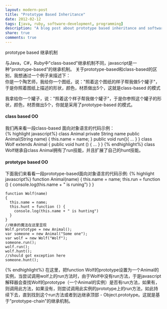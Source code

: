 ```yaml
---
layout: modern-post
title: "Prototype Based Inheritance"
date: 2012-02-12
tags: [java, ruby, software-development, programming]
description: "A blog post about prototype based inheritance and software development."
share: true
comments: true
---
```


prototype based 继承机制

与Java，C#，Ruby中"class-based"继承机制不同，javascript是一种"prototype-based"的继承机制。 关于prototype-based和class-based的区别，我想通过一个例子来描述下：   
你是一个陶艺师，我给你一个图纸，说："照着这个图纸的样子帮我做5个罐子"，于是你照着图纸上描述的形状，颜色，材质做出5个，这就是class-based 的模式   

我拿给你一个罐子，说："照着这个样子帮我做个罐子"，于是你参照这个罐子的形状，颜色，材质做出5个，你就是采用了prototype-based 的模式。   

#### class based OO
我们再来看一段class-based 面向对象语言的代码示例：   
{% highlight javascript%}
class Animal
  private String name
  public Animal(String name)
  {
  this.name = name;
  }
  public void run(){
    ...
  }
}
  class Wolf extends Animal
{
  public void hunt ()
  {
    ...
  }
}
{% endhighlight%}
class Wolf继承自class Animal拥有了run技能，并且扩展了自己的hunt技能。

#### prototype based OO
下面我们来看看一段prototype-based面向对象语言的代码示例:
{% highlight javascript%}
    function Animal(name)
    {
      this.name = name;
      this.run = function () {
        console.log(this.name + " is runing")
      }
    }

    function Wolf(name)
    {
      this.name = name;
      this.hunt = function () {
        console.log(this.name + " is hunting")
      }
    }
    //继承的魔法在这里显现
    Wolf.prototype = new Animal();
    var someone = new Animal("Some one");
    var wolf = new Wolf("Wolf");
    someone.run();
    wolf.run();
    wolf.hunt();
    //should got exception here
    someone.hunt();
{% endhighlight%}
在这里，把function Wolf的prototype设置为一个Animal的实例，当尝试调用wolf上的run方法时，由于Wolf中没有run方法，于是javascript解释器会查找Wolf的prototype（一个Animal的实例）是否有run方法，如果有，则调用此方法，如果没有，则尝试调用此实例的prototype上的run方法，如此持续下去，直到找到这个run方法或者到达继承顶部 - Object.prototype。这就是基于"prototype-chain"的继承机制。   
